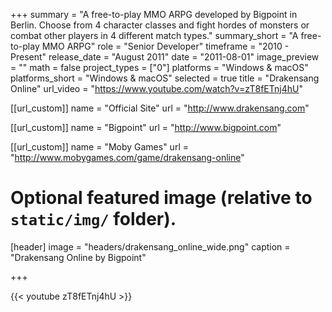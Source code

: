 +++
summary = "A free-to-play MMO ARPG developed by Bigpoint in Berlin. Choose from 4 character classes and fight hordes of monsters or combat other players in 4 different match types."
summary_short = "A free-to-play MMO ARPG"
role = "Senior Developer"
timeframe = "2010 - Present"
release_date = "August 2011"
date = "2011-08-01"
image_preview = ""
math = false
project_types = ["0"]
platforms = "Windows & macOS"
platforms_short = "Windows & macOS"
selected = true
title = "Drakensang Online"
url_video = "https://www.youtube.com/watch?v=zT8fETnj4hU"

[[url_custom]]
name = "Official Site"
url = "http://www.drakensang.com"

[[url_custom]]
name = "Bigpoint"
url = "http://www.bigpoint.com"

[[url_custom]]
name = "Moby Games"
url = "http://www.mobygames.com/game/drakensang-online"

# Optional featured image (relative to `static/img/` folder).
[header]
image = "headers/drakensang_online_wide.png"
caption = "Drakensang Online by Bigpoint"

+++

{{< youtube zT8fETnj4hU >}}


